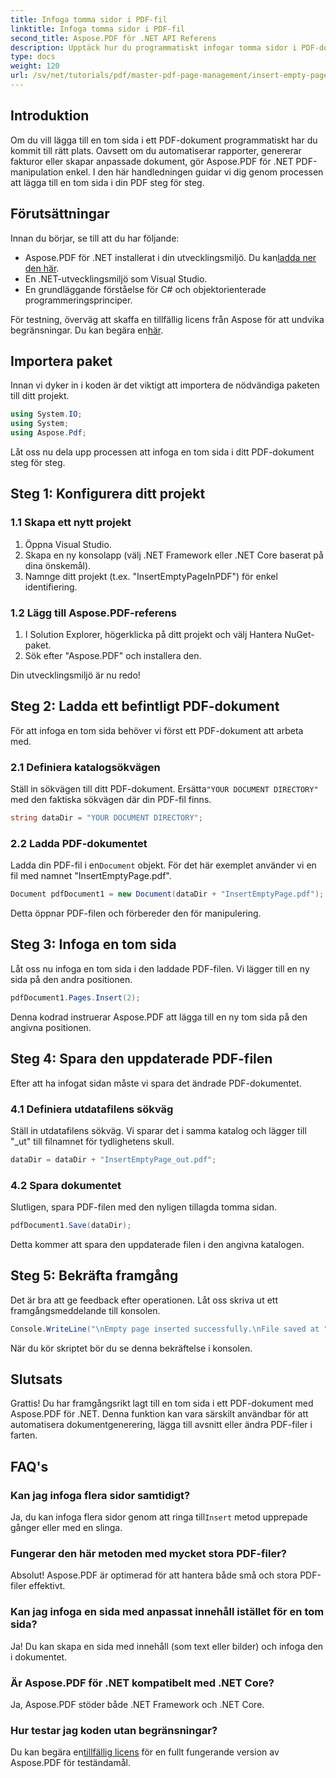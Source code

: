 ```yaml
---
title: Infoga tomma sidor i PDF-fil
linktitle: Infoga tomma sidor i PDF-fil
second_title: Aspose.PDF för .NET API Referens
description: Upptäck hur du programmatiskt infogar tomma sidor i PDF-dokument med Aspose.PDF för .NET. Den här omfattande guiden leder dig genom att ställa in ditt projekt, ladda en PDF, lägga till tomma sidor.
type: docs
weight: 120
url: /sv/net/tutorials/pdf/master-pdf-page-management/insert-empty-pages/
---
```

## Introduktion

Om du vill lägga till en tom sida i ett PDF-dokument programmatiskt har du kommit till rätt plats. Oavsett om du automatiserar rapporter, genererar fakturor eller skapar anpassade dokument, gör Aspose.PDF för .NET PDF-manipulation enkel. I den här handledningen guidar vi dig genom processen att lägga till en tom sida i din PDF steg för steg.

## Förutsättningar

Innan du börjar, se till att du har följande:

-  Aspose.PDF för .NET installerat i din utvecklingsmiljö. Du kan[ladda ner den här](https://releases.aspose.com/pdf/net/).
- En .NET-utvecklingsmiljö som Visual Studio.
- En grundläggande förståelse för C# och objektorienterade programmeringsprinciper.

 För testning, överväg att skaffa en tillfällig licens från Aspose för att undvika begränsningar. Du kan begära en[här](https://purchase.aspose.com/temporary-license/).

## Importera paket

Innan vi dyker in i koden är det viktigt att importera de nödvändiga paketen till ditt projekt.

```csharp
using System.IO;
using System;
using Aspose.Pdf;
```

Låt oss nu dela upp processen att infoga en tom sida i ditt PDF-dokument steg för steg.

## Steg 1: Konfigurera ditt projekt

### 1.1 Skapa ett nytt projekt
1. Öppna Visual Studio.
2. Skapa en ny konsolapp (välj .NET Framework eller .NET Core baserat på dina önskemål).
3. Namnge ditt projekt (t.ex. "InsertEmptyPageInPDF") för enkel identifiering.

### 1.2 Lägg till Aspose.PDF-referens
1. I Solution Explorer, högerklicka på ditt projekt och välj Hantera NuGet-paket.
2. Sök efter "Aspose.PDF" och installera den.

Din utvecklingsmiljö är nu redo!

## Steg 2: Ladda ett befintligt PDF-dokument

För att infoga en tom sida behöver vi först ett PDF-dokument att arbeta med.

### 2.1 Definiera katalogsökvägen
 Ställ in sökvägen till ditt PDF-dokument. Ersätta`"YOUR DOCUMENT DIRECTORY"` med den faktiska sökvägen där din PDF-fil finns.

```csharp
string dataDir = "YOUR DOCUMENT DIRECTORY";
```

### 2.2 Ladda PDF-dokumentet
 Ladda din PDF-fil i en`Document` objekt. För det här exemplet använder vi en fil med namnet "InsertEmptyPage.pdf".

```csharp
Document pdfDocument1 = new Document(dataDir + "InsertEmptyPage.pdf");
```

Detta öppnar PDF-filen och förbereder den för manipulering.

## Steg 3: Infoga en tom sida

Låt oss nu infoga en tom sida i den laddade PDF-filen. Vi lägger till en ny sida på den andra positionen.

```csharp
pdfDocument1.Pages.Insert(2);
```

Denna kodrad instruerar Aspose.PDF att lägga till en ny tom sida på den angivna positionen.

## Steg 4: Spara den uppdaterade PDF-filen

Efter att ha infogat sidan måste vi spara det ändrade PDF-dokumentet.

### 4.1 Definiera utdatafilens sökväg
Ställ in utdatafilens sökväg. Vi sparar det i samma katalog och lägger till "_ut" till filnamnet för tydlighetens skull.

```csharp
dataDir = dataDir + "InsertEmptyPage_out.pdf";
```

### 4.2 Spara dokumentet
Slutligen, spara PDF-filen med den nyligen tillagda tomma sidan.

```csharp
pdfDocument1.Save(dataDir);
```

Detta kommer att spara den uppdaterade filen i den angivna katalogen.

## Steg 5: Bekräfta framgång

Det är bra att ge feedback efter operationen. Låt oss skriva ut ett framgångsmeddelande till konsolen.

```csharp
Console.WriteLine("\nEmpty page inserted successfully.\nFile saved at " + dataDir);
```

När du kör skriptet bör du se denna bekräftelse i konsolen.

## Slutsats

Grattis! Du har framgångsrikt lagt till en tom sida i ett PDF-dokument med Aspose.PDF för .NET. Denna funktion kan vara särskilt användbar för att automatisera dokumentgenerering, lägga till avsnitt eller ändra PDF-filer i farten.

## FAQ's

### Kan jag infoga flera sidor samtidigt?
Ja, du kan infoga flera sidor genom att ringa till`Insert` metod upprepade gånger eller med en slinga.

### Fungerar den här metoden med mycket stora PDF-filer?
Absolut! Aspose.PDF är optimerad för att hantera både små och stora PDF-filer effektivt.

### Kan jag infoga en sida med anpassat innehåll istället för en tom sida?
Ja! Du kan skapa en sida med innehåll (som text eller bilder) och infoga den i dokumentet.

### Är Aspose.PDF för .NET kompatibelt med .NET Core?
Ja, Aspose.PDF stöder både .NET Framework och .NET Core.

### Hur testar jag koden utan begränsningar?
 Du kan begära en[tillfällig licens](https://purchase.aspose.com/temporary-license/) för en fullt fungerande version av Aspose.PDF för teständamål.
